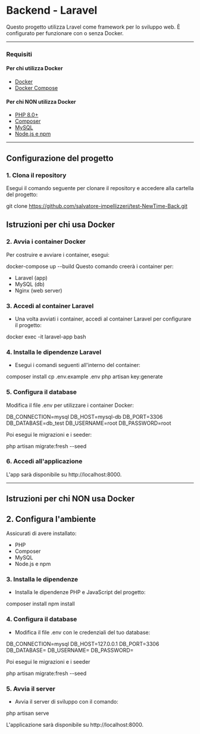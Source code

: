 # Backend - Laravel

Questo progetto utilizza Lravel come framework per lo sviluppo web. È configurato per funzionare con o senza Docker.

---

### Requisiti

#### Per chi utilizza Docker
- [Docker](https://www.docker.com/get-started)
- [Docker Compose](https://docs.docker.com/compose/)

#### Per chi NON utilizza Docker
- [PHP 8.0+](https://www.php.net/)
- [Composer](https://getcomposer.org/)
- [MySQL](https://www.mysql.com/)
- [Node.js e npm](https://nodejs.org/)

---

## Configurazione del progetto

### 1. Clona il repository

Esegui il comando seguente per clonare il repository e accedere alla cartella del progetto:

git clone https://github.com/salvatore-impellizzeri/test-NewTime-Back.git

## Istruzioni per chi usa Docker
### 2. Avvia i container Docker
Per costruire e avviare i container, esegui:

docker-compose up --build
Questo comando creerà i container per:

- Laravel (app)
- MySQL (db)
- Nginx (web server)

### 3. Accedi al container Laravel
- Una volta avviati i container, accedi al container Laravel per configurare il progetto:

docker exec -it laravel-app bash

### 4. Installa le dipendenze Laravel
- Esegui i comandi seguenti all'interno del container:

composer install
cp .env.example .env
php artisan key:generate

### 5. Configura il database
Modifica il file .env per utilizzare i container Docker:

DB_CONNECTION=mysql
DB_HOST=mysql-db
DB_PORT=3306
DB_DATABASE=db_test
DB_USERNAME=root
DB_PASSWORD=root

Poi esegui le migrazioni e i seeder:

php artisan migrate:fresh --seed

### 6. Accedi all'applicazione
L'app sarà disponibile su http://localhost:8000.

---

## Istruzioni per chi NON usa Docker
## 2. Configura l'ambiente
Assicurati di avere installato:

- PHP
- Composer
- MySQL
- Node.js e npm

### 3. Installa le dipendenze
- Installa le dipendenze PHP e JavaScript del progetto:

composer install
npm install

### 4. Configura il database
- Modifica il file .env con le credenziali del tuo database:

DB_CONNECTION=mysql
DB_HOST=127.0.0.1
DB_PORT=3306
DB_DATABASE=<il-tuo-database>
DB_USERNAME=<il-tuo-username>
DB_PASSWORD=<la-tua-password>

Poi esegui le migrazioni e i seeder

php artisan migrate:fresh --seed

### 5. Avvia il server
- Avvia il server di sviluppo con il comando:

php artisan serve

L'applicazione sarà disponibile su http://localhost:8000.
